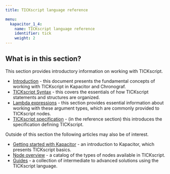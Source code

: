 ```yaml
---
title: TICKscript language reference

menu:
  kapacitor_1_4:
    name: TICKscript language reference
    identifier: tick
    weight: 2
---
```


## What is in this section?

This section provides introductory information on working with TICKscript.

   * [Introduction](/kapacitor/v1.4/tick/introduction/) - this document presents the fundamental concepts of working with TICKscript in Kapacitor and Chronograf.
   * [TICKscript Syntax](/kapacitor/v1.4/tick/syntax/) - this covers the essentials of how TICKscript statements and structures are organized.
   * [Lambda expressions](/kapacitor/v1.4/tick/expr/) - this section provides essential information about working with these argument types, which are commonly provided to TICKscript nodes.
   * [TICKscript specification](/kapacitor/v1.4/reference/spec/) - (in the reference section) this introduces the specification defining TICKscript.

Outside of this section the following articles may also be of interest.

   * [Getting started with Kapacitor](/kapacitor/v1.4/introduction/getting_started/) - an introduction to Kapacitor, which presents TICKscript basics.
   * [Node overview](/kapacitor/v1.4/nodes/) - a catalog of the types of nodes available in TICKscript.
   * [Guides](/kapacitor/v1.4/guides/) - a collection of intermediate to advanced solutions using the TICKscript language.

   <br/>
